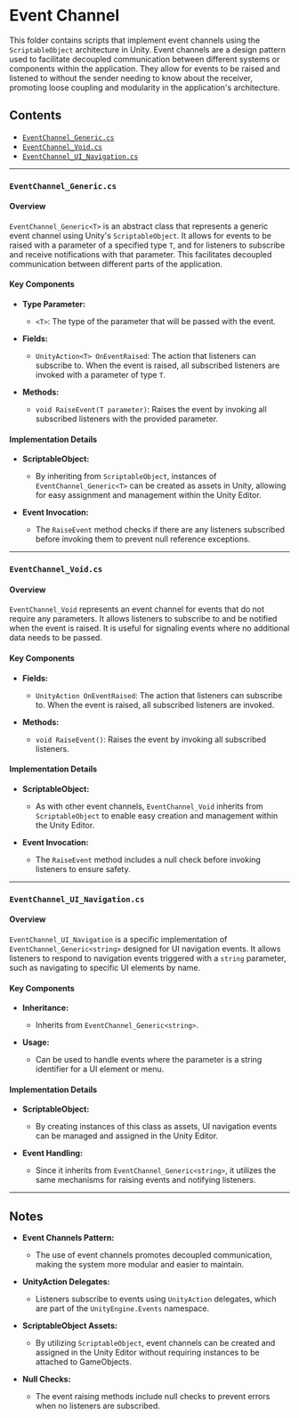 # Event Channel

This folder contains scripts that implement event channels using the `ScriptableObject` architecture in Unity. Event channels are a design pattern used to facilitate decoupled communication between different systems or components within the application. They allow for events to be raised and listened to without the sender needing to know about the receiver, promoting loose coupling and modularity in the application's architecture.

## Contents

- [`EventChannel_Generic.cs`](#eventchannel_genericcs)
- [`EventChannel_Void.cs`](#eventchannel_voidcs)
- [`EventChannel_UI_Navigation.cs`](#eventchannel_ui_navigationcs)

---

### `EventChannel_Generic.cs`

#### Overview

`EventChannel_Generic<T>` is an abstract class that represents a generic event channel using Unity's `ScriptableObject`. It allows for events to be raised with a parameter of a specified type `T`, and for listeners to subscribe and receive notifications with that parameter. This facilitates decoupled communication between different parts of the application.

#### Key Components

- **Type Parameter:**

  - `<T>`: The type of the parameter that will be passed with the event.

- **Fields:**

  - `UnityAction<T> OnEventRaised`: The action that listeners can subscribe to. When the event is raised, all subscribed listeners are invoked with a parameter of type `T`.

- **Methods:**

  - `void RaiseEvent(T parameter)`: Raises the event by invoking all subscribed listeners with the provided parameter.

#### Implementation Details

- **ScriptableObject:**

  - By inheriting from `ScriptableObject`, instances of `EventChannel_Generic<T>` can be created as assets in Unity, allowing for easy assignment and management within the Unity Editor.

- **Event Invocation:**

  - The `RaiseEvent` method checks if there are any listeners subscribed before invoking them to prevent null reference exceptions.

---

### `EventChannel_Void.cs`

#### Overview

`EventChannel_Void` represents an event channel for events that do not require any parameters. It allows listeners to subscribe to and be notified when the event is raised. It is useful for signaling events where no additional data needs to be passed.

#### Key Components

- **Fields:**

  - `UnityAction OnEventRaised`: The action that listeners can subscribe to. When the event is raised, all subscribed listeners are invoked.

- **Methods:**

  - `void RaiseEvent()`: Raises the event by invoking all subscribed listeners.

#### Implementation Details

- **ScriptableObject:**

  - As with other event channels, `EventChannel_Void` inherits from `ScriptableObject` to enable easy creation and management within the Unity Editor.

- **Event Invocation:**

  - The `RaiseEvent` method includes a null check before invoking listeners to ensure safety.

---

### `EventChannel_UI_Navigation.cs`

#### Overview

`EventChannel_UI_Navigation` is a specific implementation of `EventChannel_Generic<string>` designed for UI navigation events. It allows listeners to respond to navigation events triggered with a `string` parameter, such as navigating to specific UI elements by name.

#### Key Components

- **Inheritance:**

  - Inherits from `EventChannel_Generic<string>`.

- **Usage:**

  - Can be used to handle events where the parameter is a string identifier for a UI element or menu.

#### Implementation Details

- **ScriptableObject:**

  - By creating instances of this class as assets, UI navigation events can be managed and assigned in the Unity Editor.

- **Event Handling:**

  - Since it inherits from `EventChannel_Generic<string>`, it utilizes the same mechanisms for raising events and notifying listeners.

---

## Notes

- **Event Channels Pattern:**

  - The use of event channels promotes decoupled communication, making the system more modular and easier to maintain.

- **UnityAction Delegates:**

  - Listeners subscribe to events using `UnityAction` delegates, which are part of the `UnityEngine.Events` namespace.

- **ScriptableObject Assets:**

  - By utilizing `ScriptableObject`, event channels can be created and assigned in the Unity Editor without requiring instances to be attached to GameObjects.

- **Null Checks:**

  - The event raising methods include null checks to prevent errors when no listeners are subscribed.

